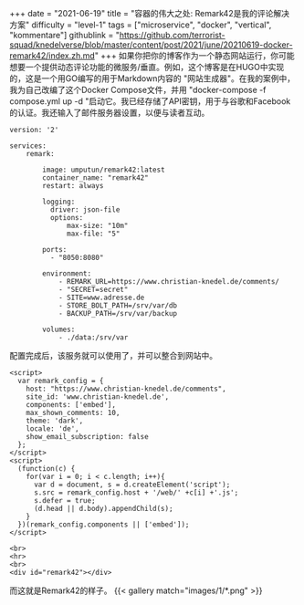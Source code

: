 +++
date = "2021-06-19"
title = "容器的伟大之处: Remark42是我的评论解决方案"
difficulty = "level-1"
tags = ["microservice", "docker", "vertical", "kommentare"]
githublink = "https://github.com/terrorist-squad/knedelverse/blob/master/content/post/2021/june/20210619-docker-remark42/index.zh.md"
+++
如果你把你的博客作为一个静态网站运行，你可能想要一个提供动态评论功能的微服务/垂直。例如，这个博客是在HUGO中实现的，这是一个用GO编写的用于Markdown内容的 "网站生成器"。在我的案例中，我为自己改编了这个Docker Compose文件，并用 "docker-compose -f compose.yml up -d "启动它。我已经存储了API密钥，用于与谷歌和Facebook的认证。我还输入了邮件服务器设置，以便与读者互动。
```
version: '2'

services:
    remark:

        image: umputun/remark42:latest
        container_name: "remark42"
        restart: always

        logging:
          driver: json-file
          options:
              max-size: "10m"
              max-file: "5"

        ports:
          - "8050:8080"   

        environment:
            - REMARK_URL=https://www.christian-knedel.de/comments/ 
            - "SECRET=secret"          
            - SITE=www.adresse.de 
            - STORE_BOLT_PATH=/srv/var/db
            - BACKUP_PATH=/srv/var/backup

        volumes:
            - ./data:/srv/var

```
配置完成后，该服务就可以使用了，并可以整合到网站中。
```
<script>
  var remark_config = {
    host: "https://www.christian-knedel.de/comments", 
    site_id: 'www.christian-knedel.de',
    components: ['embed'], 
    max_shown_comments: 10,
    theme: 'dark',
    locale: 'de',
    show_email_subscription: false
  };
</script>
<script>
  (function(c) {
    for(var i = 0; i < c.length; i++){
      var d = document, s = d.createElement('script');
      s.src = remark_config.host + '/web/' +c[i] +'.js';
      s.defer = true;
      (d.head || d.body).appendChild(s);
    }
  })(remark_config.components || ['embed']);
</script>

<br>
<hr>
<br>
<div id="remark42"></div>

```
而这就是Remark42的样子。
{{< gallery match="images/1/*.png" >}}
